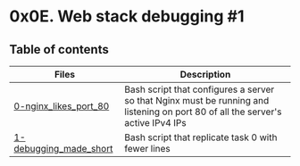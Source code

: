 # 0x0E. Web stack debugging #1
## Table of contents
| Files | Description |
|-------|-------------|
[0-nginx_likes_port_80](./0-nginx_likes_port_80) | Bash script that configures a server so that Nginx must be running and listening on port 80 of all the server's active IPv4 IPs
[1-debugging_made_short](./1-debugging_made_short) | Bash script that replicate task 0 with fewer lines
